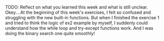 TODO: Reflect on what you learned this week and what is still unclear.
Okey....At the beginning of this week's exercises, I felt so confused and struggling with the new built-in functions. But when I finished the exercise 1 and tried to think the logic of ex2 example by myself, I suddenly could understand how the while loop and try-except functions work. 
And I was doing the binary search one quite smoothly! 